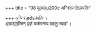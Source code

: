 +++
title = "08 मूलम्\u200c अग्निरन्नादोऽन्नपतिः"

+++
अ॒ग्निर॑न्ना॒दोऽन्न॑पतिः ।  
अ॒न्नाद्य॑म॒स्मिन् य॒ज्ञे यज॑मानाय ददातु॒ स्वाहा᳚ ।  
